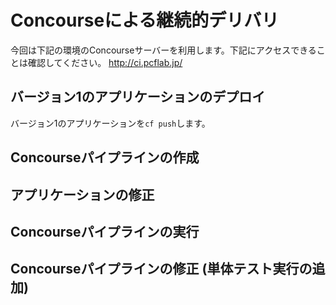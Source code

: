 # Concourseによる継続的デリバリ

今回は下記の環境のConcourseサーバーを利用します。下記にアクセスできることは確認してください。
http://ci.pcflab.jp/

## バージョン1のアプリケーションのデプロイ
バージョン1のアプリケーションを`cf push`します。

## Concourseパイプラインの作成

## アプリケーションの修正

## Concourseパイプラインの実行

## Concourseパイプラインの修正 (単体テスト実行の追加)
